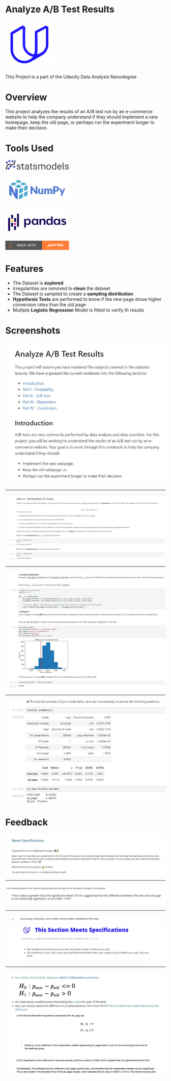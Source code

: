 # Analyze A/B Test Results

![Udacity](images/udacity.png)

This Project is a part of the Udacity Data Analysis Nanodegree

# Overview

This project analyzes the results of an A/B test run by an e-commerce website to help the company understand if they should implement a new homepage, keep the old page, or perhaps run the experiment longer to make their decision.

# Tools Used

<img src="images/statsmodels.svg" width="200"><br>

<img src="images/numpy.png" width="200"><br>

<img src="images/pandas.svg" width="200"><br>

<img src="images/made-with-jupyter.svg" width="200"><br>

# Features

- The Dataset is **explored**
- Irregularities are removed to **clean** the dataset
- The Dataset is sampled to create a **sampling distribution**
- **Hypothesis Tests** are performed to know if the new page drove higher conversion rates than the old page
- Multiple **Logistic Regression** Model is fitted to verify th results

# Screenshots

![Screenshot 1](images/ss1.jpg)

<hr>

![Screenshot 2](images/ss2.jpg)

<hr>

![Screenshot 3](images/ss3.jpg)

<hr>

![Screenshot 4](images/ss4.jpg)


# Feedback

![Review Main](images/r_main.jpg)

<hr>

![Review 1](images/r1.jpg)

<hr>

![Review 2](images/r2.jpg)

<hr>

![Review 3](images/r3.jpg)
